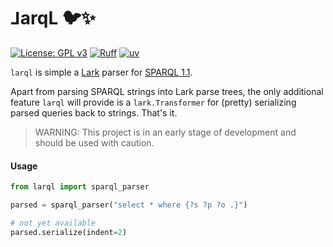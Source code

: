 # ⅃arqL 🐦✨

[![License: GPL v3](https://img.shields.io/badge/License-GPLv3-blue.svg)](https://www.gnu.org/licenses/gpl-3.0)
[![Ruff](https://img.shields.io/endpoint?url=https://raw.githubusercontent.com/astral-sh/ruff/main/assets/badge/v2.json)](https://github.com/astral-sh/ruff)
[![uv](https://img.shields.io/endpoint?url=https://raw.githubusercontent.com/astral-sh/uv/main/assets/badge/v0.json)](https://github.com/astral-sh/uv)

`larql` is simple a [Lark](https://github.com/lark-parser/lark) parser for [SPARQL 1.1](https://www.w3.org/TR/sparql11-query/).

Apart from parsing SPARQL strings into Lark parse trees, the only additional feature `larql` will provide is a `lark.Transformer` for (pretty) serializing parsed queries back to strings. That's it.

> WARNING: This project is in an early stage of development and should be used with caution.

#### Usage

```python
from larql import sparql_parser

parsed = sparql_parser("select * where {?s ?p ?o .}")

# not yet available
parsed.serialize(indent=2)
```
